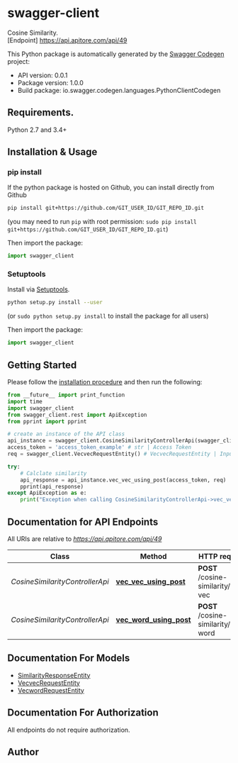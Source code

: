 # swagger-client
Cosine Similarity.<BR />[Endpoint] https://api.apitore.com/api/49

This Python package is automatically generated by the [Swagger Codegen](https://github.com/swagger-api/swagger-codegen) project:

- API version: 0.0.1
- Package version: 1.0.0
- Build package: io.swagger.codegen.languages.PythonClientCodegen

## Requirements.

Python 2.7 and 3.4+

## Installation & Usage
### pip install

If the python package is hosted on Github, you can install directly from Github

```sh
pip install git+https://github.com/GIT_USER_ID/GIT_REPO_ID.git
```
(you may need to run `pip` with root permission: `sudo pip install git+https://github.com/GIT_USER_ID/GIT_REPO_ID.git`)

Then import the package:
```python
import swagger_client 
```

### Setuptools

Install via [Setuptools](http://pypi.python.org/pypi/setuptools).

```sh
python setup.py install --user
```
(or `sudo python setup.py install` to install the package for all users)

Then import the package:
```python
import swagger_client
```

## Getting Started

Please follow the [installation procedure](#installation--usage) and then run the following:

```python
from __future__ import print_function
import time
import swagger_client
from swagger_client.rest import ApiException
from pprint import pprint

# create an instance of the API class
api_instance = swagger_client.CosineSimilarityControllerApi(swagger_client.ApiClient(configuration))
access_token = 'access_token_example' # str | Access Token
req = swagger_client.VecvecRequestEntity() # VecvecRequestEntity | Input two vectors; vec1, vec2

try:
    # Calclate similarity
    api_response = api_instance.vec_vec_using_post(access_token, req)
    pprint(api_response)
except ApiException as e:
    print("Exception when calling CosineSimilarityControllerApi->vec_vec_using_post: %s\n" % e)

```

## Documentation for API Endpoints

All URIs are relative to *https://api.apitore.com/api/49*

Class | Method | HTTP request | Description
------------ | ------------- | ------------- | -------------
*CosineSimilarityControllerApi* | [**vec_vec_using_post**](docs/CosineSimilarityControllerApi.md#vec_vec_using_post) | **POST** /cosine-similarity/vec-vec | Calclate similarity
*CosineSimilarityControllerApi* | [**vec_word_using_post**](docs/CosineSimilarityControllerApi.md#vec_word_using_post) | **POST** /cosine-similarity/vec-word | Calclate similarity by word


## Documentation For Models

 - [SimilarityResponseEntity](docs/SimilarityResponseEntity.md)
 - [VecvecRequestEntity](docs/VecvecRequestEntity.md)
 - [VecwordRequestEntity](docs/VecwordRequestEntity.md)


## Documentation For Authorization

 All endpoints do not require authorization.


## Author



